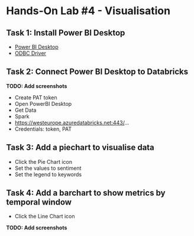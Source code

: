 # Hands-On Lab #4 - Visualisation

## Task 1: Install Power BI Desktop

* [Power BI Desktop](https://aka.ms/pbidesktopstore)
* [ODBC Driver](http://info.databricks.com/K00ynYM00hUp0goqD06C0S0)

## Task 2: Connect Power BI Desktop to Databricks

**TODO: Add screenshots**

* Create PAT token
* Open PowerBI Desktop
* Get Data
* Spark
* https://westeurope.azuredatabricks.net:443/...
* Credentials: token, PAT

## Task 3: Add a piechart to visualise data

 * Click the Pie Chart icon
 * Set the values to sentiment
 * Set the legend to keywords

## Task 4: Add a barchart to show metrics by temporal window

 * Click the Line Chart icon

**TODO: Add screenshots**
